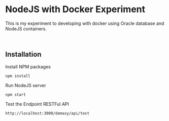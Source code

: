 # NodeJS with Docker Experiment
This is my experiment to developing with docker using Oracle database and NodeJS containers.

<br>

## Installation

Install NPM packages
```
npm install
```
Run NodeJS server
```
npm start
```

Test the Endpoint RESTFul API
```
http://localhost:3000/demasy/api/test
```
<br>
